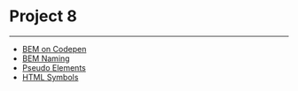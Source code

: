 # Project 8

---

- [BEM on Codepen](https://codepen.io/behshad/pen/WNdKyPv)
- [BEM Naming](https://getbem.com/naming/)
- [Pseudo Elements](https://codepen.io/behshad/pen/bGRVJZp)
- [HTML Symbols](https://www.toptal.com/designers/htmlarrows/symbols/)
